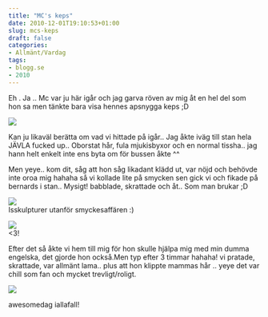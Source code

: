 ```yaml
---
title: "MC's keps"
date: 2010-12-01T19:10:53+01:00
slug: mcs-keps
draft: false
categories:
- Allmänt/Vardag
tags:
- blogg.se
- 2010
---
```

Eh . Ja .. Mc var ju här igår och jag garva röven av mig åt en hel del som hon sa men tänkte bara visa hennes apsnygga keps ;D  
  
  
![](/assets/images/blogg.se/dsc00130_119702433.jpg)  
  
  
Kan ju likaväl berätta om vad vi hittade på igår.. Jag åkte iväg till stan hela JÄVLA fucked up.. Oborstat hår, fula mjukisbyxor och en normal tissha.. jag hann helt enkelt inte ens byta om för bussen åkte ^^  
  
Men yeye.. kom dit, såg att hon såg likadant klädd ut, var nöjd och behövde inte oroa mig hahaha så vi kollade lite på smycken sen gick vi och fikade på bernards i stan.. Mysigt! babblade, skrattade och åt.. Som man brukar ;D  
  
![](/assets/images/blogg.se/dsc00109_119703181.jpg)  
Isskulpturer utanför smyckesaffären :)  
  
  
![](/assets/images/blogg.se/dsc00110_119703308.jpg)  
<3!  
  
Efter det så åkte vi hem till mig för hon skulle hjälpa mig med min dumma engelska, det gjorde hon också.Men typ efter 3 timmar hahaha! vi pratade, skrattade, var allmänt lama.. plus att hon klippte mammas hår .. yeye det var chill som fan och mycket trevligt/roligt.  
  
  
![](/assets/images/blogg.se/dsc00122_119703389.jpg)  
  
  
  
  
awesomedag iallafall!